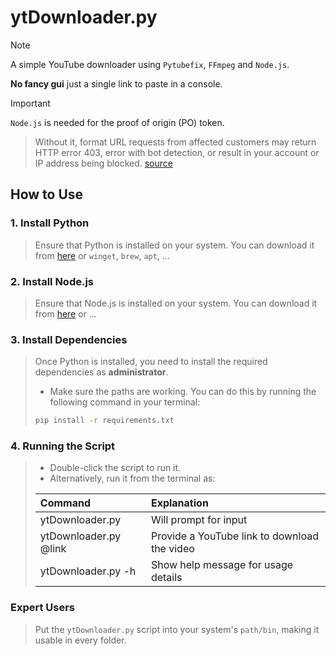 # ytDownloader.py
>[!NOTE]
>A simple YouTube downloader using `Pytubefix`, `FFmpeg` and `Node.js`.
>
>**No fancy gui** just a single link to paste in a console.

> [!IMPORTANT]
>
> `Node.js` is needed for the proof of origin (PO) token.
> 
>>Without it, format URL requests from affected customers may return HTTP error 403, error with bot detection, or result in your account or IP address being blocked. [source](https://pytubefix.readthedocs.io/en/latest/user/po_token.html)

## How to Use

### 1. Install Python
>Ensure that Python is installed on your system. You can download it from [here](https://www.python.org/downloads/) or `winget`, `brew`, `apt`, ...

### 2. Install Node.js
>Ensure that Node.js is installed on your system. You can download it from [here](https://nodejs.org/en/download) or ...

### 3. Install Dependencies
>Once Python is installed, you need to install the required dependencies as **administrator**. 
> - Make sure the paths are working. 
>You can do this by running the following command in your terminal:
>
>```bash
>pip install -r requirements.txt
>```

### 4. Running the Script
>- Double-click the script to run it.
>- Alternatively, run it from the terminal as:
>
>| Command | Explanation |
>| :-- | :-- |  
>|ytDownloader.py|Will prompt for input|
>|ytDownloader.py @link |Provide a YouTube link to download the video|
>|ytDownloader.py -h|Show help message for usage details|


### Expert Users
> Put the `ytDownloader.py` script into your system's `path/bin`, making it usable in every folder.
